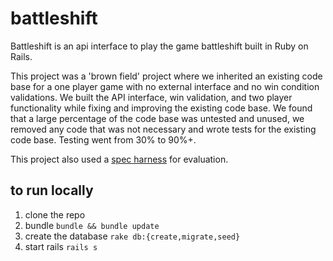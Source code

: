 # battleshift

Battleshift is an api interface to play the game battleshift built in Ruby on Rails. 

This project was a 'brown field' project where we inherited an existing code base for a one player game with no external interface and no win condition validations. We built the API interface, win validation, and two player functionality while fixing and improving the existing code base. We found that a large percentage of the code base was untested and unused, we removed any code that was not necessary and wrote tests for the existing code base. Testing went from 30% to 90%+.

This project also used a [spec harness](https://github.com/turingschool-examples/battleshift_spec_harness) for evaluation. 

## to run locally

1. clone the repo
2. bundle `bundle && bundle update`
3. create the database `rake db:{create,migrate,seed}`
4. start rails `rails s`
